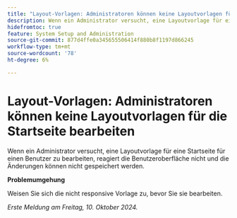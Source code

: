 ```yaml
---
title: "Layout-Vorlagen: Administratoren können keine Layoutvorlagen für die Startseite bearbeiten"
description: Wenn ein Administrator versucht, eine Layoutvorlage für eine Startseite für einen Benutzer zu bearbeiten, reagiert die Benutzeroberfläche nicht und die Änderungen können nicht gespeichert werden.
hidefromtoc: true
feature: System Setup and Administration
source-git-commit: 877d4ffe0a345655506414f880b8f1197d866245
workflow-type: tm+mt
source-wordcount: '78'
ht-degree: 6%

---
```


# Layout-Vorlagen: Administratoren können keine Layoutvorlagen für die Startseite bearbeiten

Wenn ein Administrator versucht, eine Layoutvorlage für eine Startseite für einen Benutzer zu bearbeiten, reagiert die Benutzeroberfläche nicht und die Änderungen können nicht gespeichert werden.

**Problemumgehung**

Weisen Sie sich die nicht responsive Vorlage zu, bevor Sie sie bearbeiten.

_Erste Meldung am Freitag, 10. Oktober 2024._
